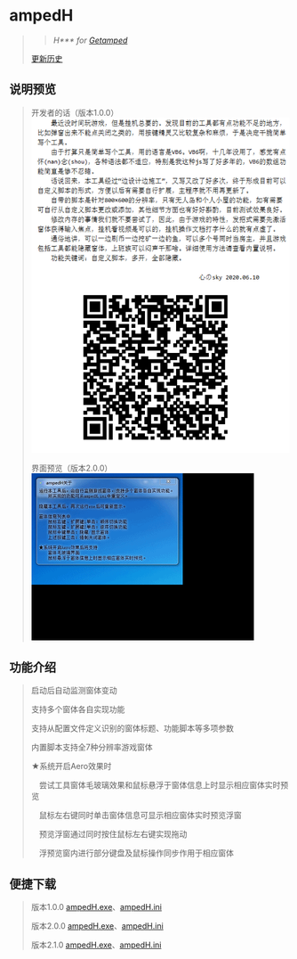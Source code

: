 # ampedH
>>*H\*\*\* for [Getamped](http://bfo.sdo.com/)*
>
>[更新历史](WHATSNEW.md)
## 说明预览
> 
> 开发者的话（版本1.0.0）
> ![开发者的话](ampedH_1.0.0/ampedH_readme.png "ampedH说明")
> 
> 界面预览（版本2.0.0）
> ![界面预览](ampedH_2.0.0/ampedH_preview.gif "ampedH预览")
> 
## 功能介绍
>
>启动后自动监测窗体变动
>
>支持多个窗体各自实现功能
>
>支持从配置文件定义识别的窗体标题、功能脚本等多项参数
>
>内置脚本支持全7种分辨率游戏窗体
>
>★系统开启Aero效果时
>
>　尝试工具窗体毛玻璃效果和鼠标悬浮于窗体信息上时显示相应窗体实时预览
>
>　鼠标左右键同时单击窗体信息可显示相应窗体实时预览浮窗
>
>　预览浮窗通过同时按住鼠标左右键实现拖动
>
>　浮预览窗内进行部分键盘及鼠标操作同步作用于相应窗体
>
## 便捷下载
>
> 版本1.0.0 [ampedH.exe](ampedH_1.0.0/ampedH.exe)、[ampedH.ini](ampedH_1.0.0/ampedH.ini)
>
> 版本2.0.0 [ampedH.exe](ampedH_2.0.0/ampedH.exe)、[ampedH.ini](ampedH_2.0.0/ampedH.ini)
>
> 版本2.1.0 [ampedH.exe](ampedH_2.1.0/ampedH.exe)、[ampedH.ini](ampedH_2.1.0/ampedH.ini)
>
